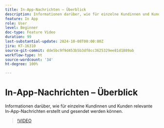 ```yaml
---
title: In-App-Nachrichten – Überblick
description: Informationen darüber, wie für einzelne Kundinnen und Kunden relevante In-App-Nachrichten erstellt und gesendet werden können.
feature: In App
role: User
level: Beginner
doc-type: Feature Video
duration: 99
last-substantial-update: 2024-10-08T00:00:00Z
jira: KT-16310
source-git-commit: dde5bc9f9d453b5b3df8cc3625329ee81d1889ab
workflow-type: ht
source-wordcount: '34'
ht-degree: 100%

---
```



# In-App-Nachrichten – Überblick

Informationen darüber, wie für einzelne Kundinnen und Kunden relevante In-App-Nachrichten erstellt und gesendet werden können.

>[!VIDEO](https://video.tv.adobe.com/v/3432677/?learn=on)
